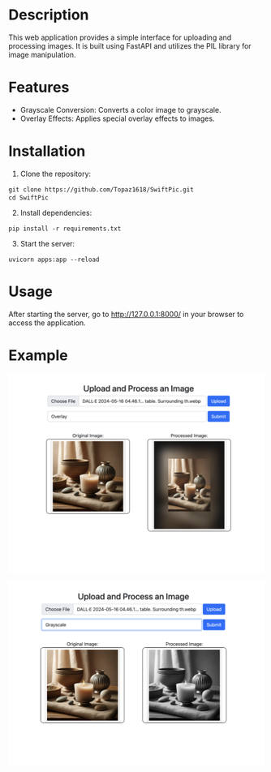 # Description
This web application provides a simple interface for uploading and processing images. It is built using FastAPI and utilizes the PIL library for image manipulation.

# Features
- Grayscale Conversion: Converts a color image to grayscale.
- Overlay Effects: Applies special overlay effects to images.

# Installation

1. Clone the repository:
```
git clone https://github.com/Topaz1618/SwiftPic.git
cd SwiftPic
```

2. Install dependencies:
```
pip install -r requirements.txt
```

3. Start the server:
```
uvicorn apps:app --reload
```

# Usage
After starting the server, go to http://127.0.0.1:8000/ in your browser to access the application.

# Example
![Example Image](static/img/img0.png)

![Example Image](static/img/img1.png)
